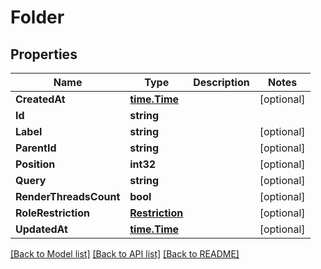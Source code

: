 # Folder

## Properties

Name | Type | Description | Notes
------------ | ------------- | ------------- | -------------
**CreatedAt** | [**time.Time**](time.Time.md) |  | [optional] 
**Id** | **string** |  | 
**Label** | **string** |  | [optional] 
**ParentId** | **string** |  | [optional] 
**Position** | **int32** |  | [optional] 
**Query** | **string** |  | [optional] 
**RenderThreadsCount** | **bool** |  | [optional] 
**RoleRestriction** | [**Restriction**](Restriction.md) |  | [optional] 
**UpdatedAt** | [**time.Time**](time.Time.md) |  | [optional] 

[[Back to Model list]](../README.md#documentation-for-models) [[Back to API list]](../README.md#documentation-for-api-endpoints) [[Back to README]](../README.md)


